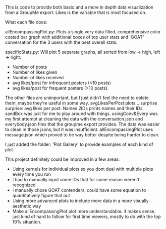 This is code to provide both basic and a more in depth data visualization from a GroupMe export. Likes is the variable that is most focused on. 

What each file does:

allEncompassingPlot.py:
Plots a single very data filled, comprehensive color coated bar graph with additional boxes of top user stats and 'GOAT' conversation for the 3 users with the best overall stats. 

specificStats.py:
Will plot 5 separate graphs, all sorted from low -> high, left -> right:
- Number of posts 
- Number of likes given
- Number of likes received
- avg likes/post for infrequent posters (<10 posts)
- avg likes/post for frequent posters (>10 posts).
  
The other files are unimportant, but I just didn't feel the need to delete them, maybe they're useful in some way. 
avgLikesPerPost plots... surprise surprise: avg likes per post.
Names 2IDs prints names and their IDs. 
sandBox was just for me to play around with things.
usingConv&Every was my first attempt at cleaning the data with the conversation.json and everybody.json files that the groupme export provides. The data was easier to clean in those jsons, but it was insufficient. allEncompassingPlot uses message.json which proved to be way better despite being harder to clean.

I just added the folder: 'Plot Gallery' to provide examples of each kind of plot.

This project definitely could be improved in a few areas: 
- Using kernels for individual plots so you dont deal with multiple plots every time you run
- I had to manually input some IDs that for some reason weren't recognized
- I manually chose GOAT contenders, could have some equation to quantitatively figure that out
- Using more advanced plots to include more data in a more visually aesthetic way
- Make allEncompassingPlot plot more understandable. It makes sense, just kind of hard to follow for first time viewers, mostly to do with the top 10% situation.
